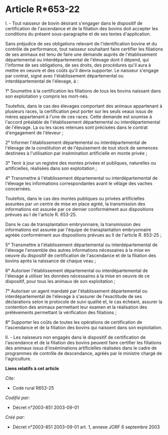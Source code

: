 # Article R*653-22

I. - Tout naisseur de bovin désirant s'engager dans le dispositif de certification de l'ascendance et de la filiation des
bovins doit accepter les conditions du présent sous-paragraphe et de ses textes d'application.

Sans préjudice de ses obligations relevant de l'identification bovine et du contrôle de performance, tout naisseur souhaitant
faire certifier les filiations de ses animaux est tenu de faire une demande auprès de l'établissement départemental ou
interdépartemental de l'élevage dont il dépend, qui l'informe de ses obligations, de ses droits, des procédures qu'il aura à
mettre en oeuvre et des coûts qu'il devra supporter. Le naisseur s'engage par contrat, signé avec l'établissement
départemental ou interdépartemental de l'élevage, à :

1° Soumettre à la certification les filiations de tous les bovins naissant dans son exploitation y compris les mort-nés.

Toutefois, dans le cas des élevages comportant des animaux appartenant à plusieurs races, la certification peut porter sur
les seuls veaux issus de mères appartenant à l'une de ces races. Cette demande est soumise à l'accord préalable de
l'établissement départemental ou interdépartemental de l'élevage. La ou les races retenues sont précisées dans le contrat
d'engagement de l'éleveur ;

2° Informer l'établissement départemental ou interdépartemental de l'élevage de la constitution et de l'épuisement de tout
stock de semences destinées à l'utilisation par insémination artificielle en monte privée ;

3° Tenir à jour un registre des montes privées et publiques, naturelles ou artificielles, réalisées dans son exploitation ;

4° Transmettre à l'établissement départemental ou interdépartemental de l'élevage les informations correspondantes avant le
vêlage des vaches concernées.

Toutefois, dans le cas des montes publiques ou privées artificielles assurées par un centre de mise en place agréé, la
transmission des informations est assurée par ce dernier conformément aux dispositions prévues au I de l'article R. 653-25.

Dans le cas de transplantation embryonnaire, la transmission des informations est assurée par l'équipe de transplantation
embryonnaire agréée conformément aux dispositions prévues au II de l'article R. 653-25 ;

5° Transmettre à l'établissement départemental ou interdépartemental de l'élevage l'ensemble des autres informations
nécessaires à la mise en oeuvre du dispositif de certification de l'ascendance et de la filiation des bovins après la
naissance de chaque veau ;

6° Autoriser l'établissement départemental ou interdépartemental de l'élevage à utiliser les données nécessaires à la mise en
oeuvre de ce dispositif, pour tous les animaux de son exploitation ;

7° Autoriser un agent mandaté par l'établissement départemental ou interdépartemental de l'élevage à s'assurer de
l'exactitude de ses déclarations selon le protocole de suivi qualité et, le cas échéant, assurer la contention des animaux
permettant leur examen et la réalisation des prélèvements permettant la vérification des filiations ;

8° Supporter les coûts de toutes les opérations de certification de l'ascendance et de la filiation des bovins qui naissent
dans son exploitation.

II. - Les naisseurs non engagés dans le dispositif de certification de l'ascendance et de la filiation des bovins peuvent
faire certifier les filiations des animaux issus d'inséminations artificielles réalisées dans le cadre de programmes de
contrôle de descendance, agréés par le ministre chargé de l'agriculture.

**Liens relatifs à cet article**

_Cite_:

  - Code rural R653-25

_Codifié par_:

  - Décret n°2003-851 2003-09-01

_Créé par_:

  - Décret n°2003-851 2003-09-01 art. 1, annexe JORF 6 septembre 2003
